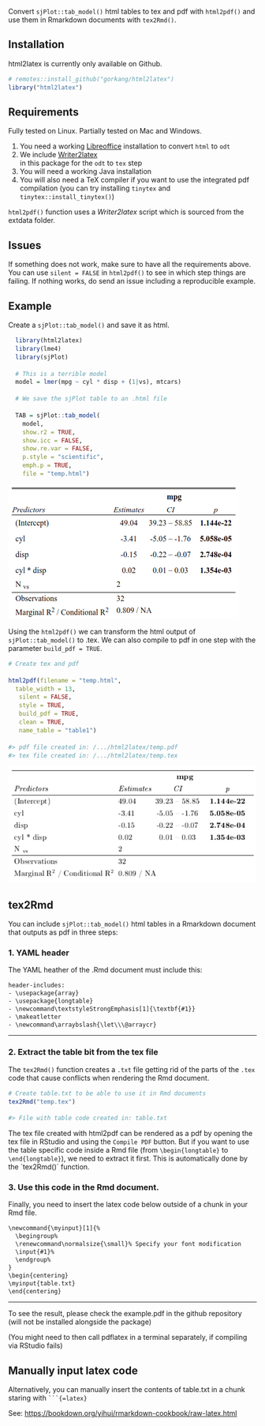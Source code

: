 
Convert `sjPlot::tab_model()` html tables to tex and pdf with
`html2pdf()` and use them in Rmarkdown documents with `tex2Rmd()`.

## Installation

html2latex is currently only available on Github.

``` r
# remotes::install_github("gorkang/html2latex")
library("html2latex")
```

## Requirements

Fully tested on Linux. Partially tested on Mac and Windows.

1)  You need a working [Libreoffice](https://www.libreoffice.org/)
    installation to convert `html` to `odt`  
2)  We include
    [Writer2latex](https://sourceforge.net/projects/writer2latex/files/writer2latex/)  
    in this package for the `odt` to `tex` step  
3)  You will need a working Java installation  
4)  You will also need a TeX compiler if you want to use the integrated
    pdf compilation (you can try installing `tinytex` and
    `tinytex::install_tinytex()`)

`html2pdf()` function uses a *Writer2latex* script which is sourced from
the extdata folder.

## Issues

If something does not work, make sure to have all the requirements
above. You can use `silent = FALSE` in `html2pdf()` to see in which step
things are failing. If nothing works, do send an issue including a
reproducible example.

## Example

Create a `sjPlot::tab_model()` and save it as html.

``` r
  library(html2latex)
  library(lme4)
  library(sjPlot)
  
  # This is a terrible model
  model = lmer(mpg ~ cyl * disp + (1|vs), mtcars)
  
  # We save the sjPlot table to an .html file
  
  TAB = sjPlot::tab_model(
    model,
    show.r2 = TRUE,
    show.icc = FALSE,
    show.re.var = FALSE,
    p.style = "scientific",
    emph.p = TRUE,
    file = "temp.html")
```

![](man/figures/sjplot.png)

Using the `html2pdf()` we can transform the html output of
`sjPlot::tab_model()` to .tex. We can also compile to pdf in one step
with the parameter `build_pdf = TRUE`.

``` r
# Create tex and pdf

html2pdf(filename = "temp.html", 
  table_width = 13, 
   silent = FALSE, 
   style = TRUE, 
   build_pdf = TRUE, 
   clean = TRUE,
   name_table = "table1")

#> pdf file created in: /.../html2latex/temp.pdf
#> tex file created in: /.../html2latex/temp.tex
```

![](man/figures/html2latex.png)

## tex2Rmd

You can include `sjPlot::tab_model()` html tables in a Rmarkdown
document that outputs as pdf in three steps:

### 1. YAML header

The YAML heather of the .Rmd document must include this:

    header-includes:
    - \usepackage{array}
    - \usepackage{longtable}
    - \newcommand\textstyleStrongEmphasis[1]{\textbf{#1}}
    - \makeatletter
    - \newcommand\arraybslash{\let\\\@arraycr}

------------------------------------------------------------------------

### 2. Extract the table bit from the tex file

The `tex2Rmd()` function creates a `.txt` file getting rid of the parts
of the `.tex` code that cause conflicts when rendering the Rmd document.

``` r
# Create table.txt to be able to use it in Rmd documents
tex2Rmd("temp.tex")

#> File with table code created in: table.txt
```

The tex file created with html2pdf can be rendered as a pdf by opening
the tex file in RStudio and using the `Compile PDF` button. But if you
want to use the table specific code inside a Rmd file (from
`\begin{longtable}` to `\end{longtable}`), we need to extract it first.
This is automatically done by the ´tex2Rmd()´ function.

### 3. Use this code in the Rmd document.

Finally, you need to insert the latex code below outside of a chunk in
your Rmd file.

    \newcommand{\myinput}[1]{%
      \begingroup%
      \renewcommand\normalsize{\small}% Specify your font modification
      \input{#1}%
      \endgroup%
    }
    \begin{centering}
    \myinput{table.txt}
    \end{centering}

------------------------------------------------------------------------

To see the result, please check the example.pdf in the github repository
(will not be installed alongside the package)

(You might need to then call pdflatex in a terminal separately, if
compiling via RStudio fails)

## Manually input latex code

Alternatively, you can manually insert the contents of table.txt in a
chunk staring with ```` ```{=latex} ````

See: <https://bookdown.org/yihui/rmarkdown-cookbook/raw-latex.html>
